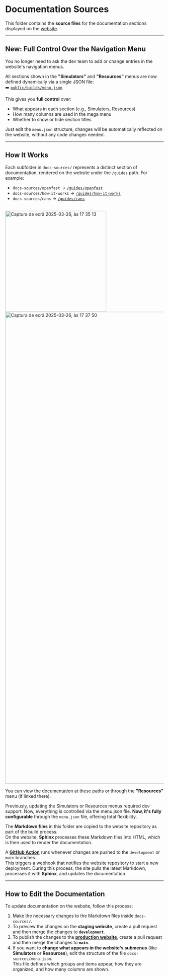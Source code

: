 # Documentation Sources

This folder contains the **source files** for the documentation sections displayed on the [website](https://inductiva.ai/guides/documentation/cli/overview).

---

## New: Full Control Over the Navigation Menu

You no longer need to ask the dev team to add or change entries in the website's navigation menus.

All sections shown in the **"Simulators"** and **"Resources"** menus are now defined dynamically via a single JSON file:  
➡️ [`public/builds/menu.json`](../docs-sources/menu.json)

This gives you **full control** over:

- What appears in each section (e.g., Simulators, Resources)
- How many columns are used in the mega menu
- Whether to show or hide section titles

Just edit the `menu.json` structure, changes will be automatically reflected on the website, without any code changes needed.

---

## How It Works

Each subfolder in `docs-sources/` represents a distinct section of documentation, rendered on the website under the `/guides` path. For example:

- `docs-sources/openfast` → [`/guides/openfast`](https://inductiva.ai/guides/openfast)
- `docs-sources/how-it-works` → [`/guides/how-it-works`](https://inductiva.ai/guides/how-it-works)
- `docs-sources/cans` → [`/guides/cans`](https://inductiva.ai/guides/cans)
  
<br />

<img width="321" alt="Captura de ecrã 2025-03-26, às 17 35 13" src="https://github.com/user-attachments/assets/57abd61d-d7de-4bae-8760-73be342deb91" />
<img width="1500" alt="Captura de ecrã 2025-03-26, às 17 37 50" src="https://github.com/user-attachments/assets/f4829274-687a-4d03-af31-c41da1a8dcfd" />

You can view the documentation at these paths or through the **"Resources"** menu (if linked there).  

Previously, updating the Simulators or Resources menus required dev support. Now, everything is controlled via the menu.json file. **Now, it's fully configurable** through the `menu.json` file, offering total flexibility.

The **Markdown files** in this folder are copied to the website repository as part of the build process.  
On the website, **Sphinx** processes these Markdown files into HTML, which is then used to render the documentation.

A **[GitHub Action](https://github.com/inductiva/inductiva/blob/development/.github/workflows/website_deploy_trigger_on_docs_update.yml)** runs whenever changes are pushed to the `development` or `main` branches.  
This triggers a webhook that notifies the website repository to start a new deployment. During this process, the site pulls the latest Markdown, processes it with **Sphinx**, and updates the documentation.

---

## How to Edit the Documentation

To update documentation on the website, follow this process:

1. Make the necessary changes to the Markdown files inside `docs-sources/`.
2. To preview the changes on the **staging website**, create a pull request and then merge the changes to **`development`**.
3. To publish the changes to the **[production website](https://inductiva.ai/)**, create a pull request and then merge the changes to **`main`**.
4. If you want to **change what appears in the website's submenus** (like **Simulators** or **Resources**), edit the structure of the file `docs-sources/menu.json`.  
   This file defines which groups and items appear, how they are organized, and how many columns are shown.
